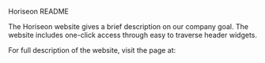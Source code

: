 Horiseon README 

The Horiseon website gives a brief description on our company goal. The website includes one-click access through easy to traverse header widgets.

For full description of the website, visit the page at: 